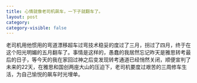 ```yaml
---
title: 心情就像老司机飙车，一下子就翻车了。
layout: post
category: 
category-visible: false
---
```


老司机用他惯用的弯道漂移超车过弯技术稳妥的度过了三月，拐过了四月，终于在这个阳光明媚的五月翻车了。事情是这样的，愚蠢的我居然忘记昨天是雅思转考最后的日子，等今天的我在家回过神之后变发现转考通道已经悄然关闭，顺便宣判了未来的22天，在雅思和国创两座大山的压迫下，老司机要度过艰苦的三周修车生活，为自己愉悦的飙车时光埋单。

